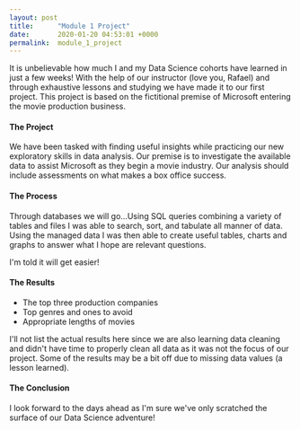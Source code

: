 ```yaml
---
layout: post
title:      "Module 1 Project"
date:       2020-01-20 04:53:01 +0000
permalink:  module_1_project
---
```



It is unbelievable how much I and my Data Science cohorts have learned in just a few weeks! With the help of our instructor (love you, Rafael) and through exhaustive lessons and studying we have made it to our first project. This project is based on the fictitional premise of Microsoft entering the movie production business. 

#### The Project 
We have been tasked with finding useful insights while practicing our new exploratory skills in data analysis. Our premise is to investigate the available data to assist Microsoft as they begin a movie industry. Our analysis should include assessments on what makes a box office success. 

#### The Process
Through databases we will go...Using SQL queries combining a variety of tables and files I was able to search, sort, and tabulate all manner of data. Using the managed data I was then able to create useful tables, charts and graphs to answer what I hope are relevant questions.

I'm told it will get easier! 

#### The Results
* The top three production companies
* Top genres and ones to avoid
* Appropriate lengths of movies

I'll not list the actual results here since we are also learning data cleaning and didn't have time to properly clean all data as it was not the focus of our project. Some of the results may be a bit off due to missing data values (a lesson learned).

#### The Conclusion
I look forward to the days ahead as I'm sure we've only scratched the surface of our Data Science adventure!


